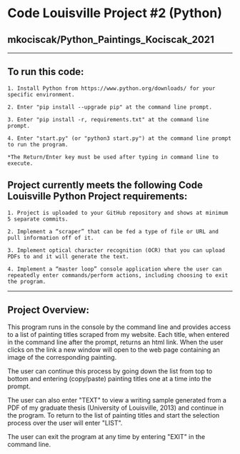 # Code Louisville Project #2 (Python)

## mkociscak/Python_Paintings_Kociscak_2021
 -------------------
 
## **To run this code:**
    1. Install Python from https://www.python.org/downloads/ for your specific environment.

    2. Enter "pip install --upgrade pip" at the command line prompt.

    3. Enter "pip install -r, requirements.txt" at the command line prompt.

    4. Enter "start.py" (or "python3 start.py") at the command line prompt to run the program.

    *The Return/Enter key must be used after typing in command line to execute.

## Project currently meets the following **Code Louisville Python Project requirements:**

    1. Project is uploaded to your GitHub repository and shows at minimum 5 separate commits.

    2. Implement a “scraper” that can be fed a type of file or URL and pull information off of it.

    3. Implement optical character recognition (OCR) that you can upload PDFs to and it will generate the text.

    4. Implement a “master loop” console application where the user can repeatedly enter commands/perform actions, including choosing to exit the program. 
 
 ----------------
 
## **Project Overview:** 

This program runs in the console by the command line and provides access to a list of painting titles scraped from my website. Each title, when entered in the command line after the prompt, returns an html link. When the user clicks on the link a new window will open to the web page containing an image of the corresponding painting. 

The user can continue this process by going down the list from top to bottom and entering (copy/paste) painting titles one at a time into the prompt. 
    
The user can also enter "TEXT" to view a writing sample generated from a PDF of my graduate thesis (University of Louisville, 2013) and continue in the program. To return to the list of painting titles and start the selection process over the user will enter "LIST".
    
The user can exit the program at any time by entering "EXIT" in the command line.


